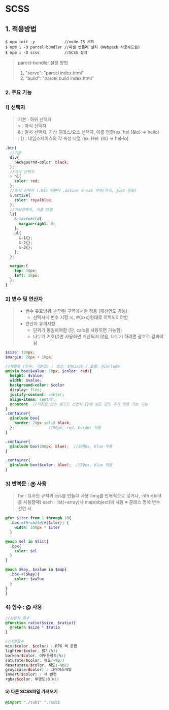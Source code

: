 # SCSS
## 1. 적용방법
```
$ npm init -y             //node.JS 시작
$ npm i -D parcel-bundler //파셀 번들러 설치 (Webpack 사용해도됨)
$ npm i -D scss           //SCSS 설치
```

> parcel-bundler 설정 방법
> 1. "serve": "parcel index.html"
> 2. "bulid": "parcel build index.html"

### 2. 주요 기능
### 1) 선택자
> 기본 : 하위 선택자  </br>
>  \> : 자식 선택자 </br>
> \& : 일치 선택자, 가상 클래스/요소 선택자, 이름 연결(ex. hel {&lo} => hello) </br>
> \: {} : 네임스페이스의 각 속성 나열 (ex. Hel: {lo} => hel-lo)

```scss
.btn{
  //기본
  div{
    backgournd-color: black;
  };
  //자식 선택자
  > h1{
    color: red;
  };
  //일치 선택자 (.btn 이면서 .active ※ not 하위/자식, just 동등)
  &.active{
    color: royalblue;
  };
  //가상선택자, 이름 연결
  li{
    &:lastchild{
      margin-right: 0;
    };
    ul{
      &-1{};
      &-2{};
      &-3{};
    };
  };

  margin:{
    top: 10px;
    left: 20px;
  };
}
```

### 2) 변수 및 연산자
> - 변수 유효범위: 선언된 구역에서만 적용 (재선언도 가능)
>   - 선택자에 변수 지정 시, #{xxx}형태로 이력되어야함 </br>
> - 연산자 유의사항
>   - 단위가 동일해야함 (단, calc를 사용하면 가능함)
>   - 나누기 기호(/)만 사용하면 계산되지 않음, 나누기 하려면 괄호로 감싸야됨
```scss
$size: 100px;
$margin: 20px + 10px;

//재활용 (인수: 기본값) : 생성: $@mixin / 호출: @include
@mixin box($value: 50px, $color: red){
  height: $value;
  width: $value;
  background-color: $color
  display: flex;
  justify-content: center;
  align-items: center;
  @content  //지정된 변수 발고도 선언시 {}에 넣은 값도 추가 적용 가능 기능
}
.container{
  @include box{
    border: 20px solid black;
  };               //50px, red, border 적용
}

.container{
  @include box(100px, blue);  //100px, blue 적용
}

.container{
  @include box($color: blue);  //50px, blue 적용
}

```

### 3) 반복문 : @ 사용
> for : 유사한 규칙의 css를 만들때 사용 (img를 반복적으로 넣거나, :nth-child를 사용할때)
> each : list(=array)나 map(object)에 사용 
> ※ 클래스 명에 변수 선언 시 
```scss
@for $iter from 1 through 10{
  .box:nth-child(#{$iter}) {
    width: 100px * $iter
  }

@each $el in $list{
  .box{
    color: $el
  }
}

@each $key, $value in $map{
  .box-#{$key}{
    color: $value
  }
}
}
```

### 4) 함수 : @ 사용
> 
```scss
//사용자 함수
@function ratio($size, $ratio){
  @return $size * $ratio
}

//내장함수
mix($color, $color) : RPG 색 혼합
lighten($color, 밝기(%))
barken($color, 어두운정도(%))
saturate($color, 채도(+%p))
desaturate($color, 채도(-%p))
grayscale($color) : 그레이스케일
invert($color) : 색 반전
rgba($color, 투명도(0.n))


```

#### 5) 다른 SCSS파일 가져오기
```scss
@import "./sub1" "./sub2
```
